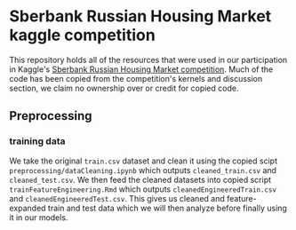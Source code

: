 # Sberbank Russian Housing Market kaggle competition

This repository holds all of the resources that were used in our participation in Kaggle's [Sberbank Russian Housing Market competition](https://www.kaggle.com/c/sberbank-russian-housing-market). Much of the code has been copied from the competition's kernels and discussion section, we claim no ownership over or credit for copied code.  
  
## Preprocessing

### training data

We take the original ```train.csv``` dataset and clean it using the copied scipt ```preprocessing/dataCleaning.ipynb``` which outputs ```cleaned_train.csv``` and ```cleaned_test.csv```. We then feed the cleaned datasets into copied script ```trainFeatureEngineering.Rmd``` which outputs ```cleanedEngineeredTrain.csv``` and ```cleanedEngineeredTest.csv```. This gives us cleaned and feature-expanded train and test data which we will then analyze before finally using it in our models.
